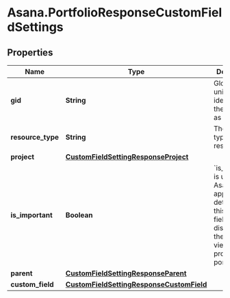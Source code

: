 # Asana.PortfolioResponseCustomFieldSettings

## Properties
Name | Type | Description | Notes
------------ | ------------- | ------------- | -------------
**gid** | **String** | Globally unique identifier of the resource, as a string. | [optional] 
**resource_type** | **String** | The base type of this resource. | [optional] 
**project** | [**CustomFieldSettingResponseProject**](CustomFieldSettingResponseProject.md) |  | [optional] 
**is_important** | **Boolean** | &#x60;is_important&#x60; is used in the Asana web application to determine if this custom field is displayed in the list/grid view of a project or portfolio. | [optional] 
**parent** | [**CustomFieldSettingResponseParent**](CustomFieldSettingResponseParent.md) |  | [optional] 
**custom_field** | [**CustomFieldSettingResponseCustomField**](CustomFieldSettingResponseCustomField.md) |  | [optional] 

